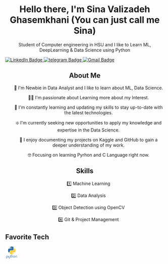 <div id="header" align="center">
  <h1>Hello there, I'm Sina Valizadeh Ghasemkhani (You can just call me Sina)</h1>
  <p>Student of Computer engineering in HSU and I like to Learn ML, DeepLearning & Data Science using Python</p>
</div>
<div id="badges">
  <a href="www.linkedin.com/in/sina-valizadeh-ghasemkhani-129a59280">
    <img src="https://img.shields.io/badge/LinkedIn-blue?style=for-the-badge&logo=linkedin&logoColor=white" alt="LinkedIn Badge"/>
  </a>
  <a href="https://t.me/Sina_Ghasemkhanii">
    <img src="https://img.shields.io/badge/Telegram-white?style=for-the-badge&logo=telegram&logoColor=black" alt="telegram Badge"/>
  </a>
  </a>
  <a href="Sinavalizadehghasemkhani@gmail.com">
    <img src="https://img.shields.io/badge/Gmail-red?style=for-the-badge&logo=gmail&logoColor=black" alt="Gmail Badge"/>
  </a>
</div>
<div id="bio" align="center">
  <h2>About Me</h2>
  <ul>
    <p>👀 I'm Newbie in Data Analyst and I like to learn about ML, Data Science.</p>
    <p>👨‍💻 I'm passionate about Learning more about my Interest.</p>
    <p>🔁 I'm constantly learning and updating my skills to stay up-to-date with the latest technologies.</p>    
    <p>❇️ I'm currently seeking new opportunities to apply my knowledge and expertise in the Data Science.</p>
    <p>📄 I enjoy documenting my projects on Kaggle and GitHub to gain a deeper understanding of my work.</p>
    <p>🤓 Focusing on learning Pyrhon and C Language right now.</p>
  </ul>
</div>
<div id="skills" align="center">
  <h2>Skills</h2>
  <ul>
    <p>1️⃣ Machine Learning</p>
    <p>2️⃣ Data Analysis</p>
    <p>3️⃣ Object Detection using OpenCV</p>
    <p>4️⃣ Git & Project Management</p>
  </ul>
</div>

## Favorite Tech
<div>
  <img src="https://github.com/devicons/devicon/blob/master/icons/python/python-original-wordmark.svg" title="Python" alt="Py" width="40" height="40"/>&nbsp;
 <div>
